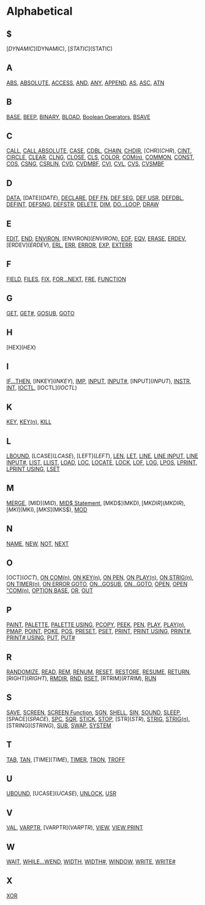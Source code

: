 # Alphabetical

## $

[$DYNAMIC]($DYNAMIC), [$STATIC]($STATIC)

## A

[ABS](ABS), [ABSOLUTE](ABSOLUTE), [ACCESS](ACCESS), [AND](AND), [ANY](ANY), [APPEND](APPEND), [AS](AS), [ASC](ASC), [ATN](ATN)

## B

[BASE](BASE), [BEEP](BEEP), [BINARY](BINARY), [BLOAD](BLOAD), [Boolean Operators](boolean), [BSAVE](BSAVE)

## C

[CALL](CALL), [CALL ABSOLUTE](CALL-ABSOLUTE), [CASE](CASE), [CDBL](CDBL), [CHAIN](CHAIN), [CHDIR](CHDIR), [CHR$](CHR$), [CINT](CINT), [CIRCLE](CIRCLE), [CLEAR](CLEAR), [CLNG](CLNG), [CLOSE](CLOSE), [CLS](CLS), [COLOR](COLOR), [COM(n)](COM(n)), [COMMON](COMMON), [CONST](CONST), [COS](COS), [CSNG](CSNG), [CSRLIN](CSRLIN),  [CVD](CVD), [CVDMBF](CVDMBF), [CVI](CVI), [CVL](CVL), [CVS](CVS), [CVSMBF](CVSMBF)

## D

[DATA](DATA), [DATE$](DATE$), [DECLARE](DECLARE), [DEF FN](DEF-FN), [DEF SEG](DEF-SEG), [DEF USR](DEF-USR), [DEFDBL](DEFDBL), [DEFINT](DEFINT), [DEFSNG](DEFSNG), [DEFSTR](DEFSTR), [DELETE](DELETE), [DIM](DIM), [DO...LOOP](DO...LOOP), [DRAW](DRAW)

## E

[EDIT](EDIT), [END](END), [ENVIRON](ENVIRON), [ENVIRON$](ENVIRON$), [EOF](EOF), [EQV](EQV), [ERASE](ERASE), [ERDEV](ERDEV), [ERDEV$](ERDEV$), [ERL](ERL), [ERR](ERR), [ERROR](ERROR), [EXP](EXP), [EXTERR](EXTERR)

## F

[FIELD](FIELD), [FILES](FILES), [FIX](FIX), [FOR...NEXT](FOR...NEXT), [FRE](FRE), [FUNCTION](FUNCTION)

## G

[GET](GET), [GET#](GET#), [GOSUB](GOSUB), [GOTO](GOTO)

## H

[HEX$](HEX$)

## I

[IF...THEN](IF...THEN), [INKEY$](INKEY$), [IMP](IMP), [INPUT](INPUT), [INPUT#](INPUT#), [INPUT$](INPUT$), [INSTR](INSTR), [INT](INT), [IOCTL](IOCTL), [IOCTL$](IOCTL$)

## K

[KEY](KEY), [KEY(n)](KEY(n)), [KILL](KILL)

## L

[LBOUND](LBOUND), [LCASE$](LCASE$), [LEFT$](LEFT$), [LEN](LEN), [LET](LET), [LINE](LINE), [LINE INPUT](LINE-INPUT), [LINE INPUT#](LINE-INPUT#), [LIST](LIST), [LLIST](LLIST), [LOAD](LOAD), [LOC](LOC), [LOCATE](LOCATE), [LOCK](LOCK), [LOF](LOF), [LOG](LOG), [LPOS](LPOS), [LPRINT](LPRINT), [LPRINT USING](LPRINT-USING), [LSET](LSET)

## M

[MERGE](MERGE), [MID$](MID$), [MID$ Statement](MID$-Statement), [MKD$](MKD$), [MKDIR](MKDIR), [MKI$](MKI$), [MKS$](MKS$), [MOD](MOD)

## N

[NAME](NAME), [NEW](NEW), [NOT](NOT), [NEXT](NEXT)

## O

[OCT$](OCT$), [ON COM(n)](ON-COM(n)), [ON KEY(n)](ON-KEY(n)), [ON PEN](ON-PEN), [ON PLAY(n)](ON-PLAY(n)), [ON STRIG(n)](ON-STRIG(n)), [ON TIMER(n)](ON-TIMER(n)), [ON ERROR GOTO](ON-ERROR-GOTO), [ON...GOSUB](ON...GOSUB), [ON...GOTO](ON...GOTO), [OPEN](OPEN), [OPEN "COM(n)](OPEN-COM(n)), [OPTION BASE](OPTION-BASE), [OR](OR), [OUT](OUT)

## P

[PAINT](PAINT), [PALETTE](PALETTE), [PALETTE USING](PALETTE-USING), [PCOPY](PCOPY), [PEEK](PEEK), [PEN](PEN), [PLAY](PLAY), [PLAY(n)](PLAY(n)), [PMAP](PMAP), [POINT](POINT), [POKE](POKE), [POS](POS), [PRESET](PRESET), [PSET](PSET), [PRINT](PRINT), [PRINT USING](PRINT-USING), [PRINT#](PRINT#), [PRINT# USING](PRINT#-USING), [PUT](PUT), [PUT#](PUT#)

## R

[RANDOMIZE](RANDOMIZE), [READ](READ), [REM](REM), [RENUM](RENUM), [RESET](RESET), [RESTORE](RESTORE), [RESUME](RESUME), [RETURN](RETURN), [RIGHT$](RIGHT$), [RMDIR](RMDIR), [RND](RND), [RSET](RSET), [RTRIM$](RTRIM$), [RUN](RUN)

## S

[SAVE](SAVE), [SCREEN](SCREEN), [SCREEN Function](SCREEN-Function), [SGN](SGN), [SHELL](SHELL), [SIN](SIN), [SOUND](SOUND), [SLEEP](SLEEP), [SPACE$](SPACE$), [SPC](SPC), [SQR](SQR), [STICK](STICK), [STOP](STOP), [STR$](STR$), [STRIG](STRIG), [STRIG(n)](STRIG(n)), [STRING$](STRING$), [SUB](SUB), [SWAP](SWAP), [SYSTEM](SYSTEM)

## T

[TAB](TAB), [TAN](TAN), [TIME$](TIME$), [TIMER](TIMER), [TRON](TRON), [TROFF](TROFF)

## U

[UBOUND](UBOUND), [UCASE$](UCASE$), [UNLOCK](UNLOCK),  [USR](USR)

## V

[VAL](VAL), [VARPTR](VARPTR), [VARPTR$](VARPTR$), [VIEW](VIEW), [VIEW PRINT](VIEW-PRINT)

## W

[WAIT](WAIT), [WHILE...WEND](WHILE...WEND), [WIDTH](WIDTH), [WIDTH#](WIDTH#), [WINDOW](WINDOW), [WRITE](WRITE), [WRITE#](WRITE#)

## X

[XOR](XOR)
